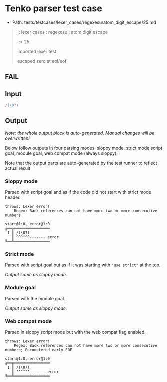 # Tenko parser test case

- Path: tests/testcases/lexer_cases/regexesu/atom_digit_escape/25.md

> :: lexer cases : regexesu : atom digit escape
>
> ::> 25
>
> Imported lexer test
>
> escaped zero at eol/eof

## FAIL

## Input

`````js
/(\07)
`````

## Output

_Note: the whole output block is auto-generated. Manual changes will be overwritten!_

Below follow outputs in four parsing modes: sloppy mode, strict mode script goal, module goal, web compat mode (always sloppy).

Note that the output parts are auto-generated by the test runner to reflect actual result.

### Sloppy mode

Parsed with script goal and as if the code did not start with strict mode header.

`````
throws: Lexer error!
    Regex: Back references can not have more two or more consecutive numbers

start@1:0, error@1:0
╔══╦════════════════
 1 ║ /(\07)
   ║ ^^^^^^------- error
╚══╩════════════════

`````

### Strict mode

Parsed with script goal but as if it was starting with `"use strict"` at the top.

_Output same as sloppy mode._

### Module goal

Parsed with the module goal.

_Output same as sloppy mode._

### Web compat mode

Parsed in sloppy script mode but with the web compat flag enabled.

`````
throws: Lexer error!
    Regex: Back references can not have more two or more consecutive numbers; Encountered early EOF

start@1:0, error@1:0
╔══╦════════════════
 1 ║ /(\07)
   ║ ^^^^^^------- error
╚══╩════════════════

`````

